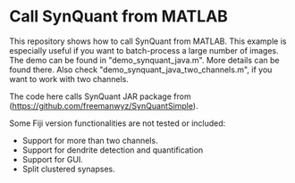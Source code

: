 # Call SynQuant from MATLAB
This repository shows how to call SynQuant from MATLAB. 
This example is especially useful if you want to batch-process a large number of images.
The demo can be found in "demo_synquant_java.m". More details can be found there.
Also check "demo_synquant_java_two_channels.m", if you want to work with two channels.

The code here calls SynQuant JAR package from (https://github.com/freemanwyz/SynQuantSimple).

Some Fiji version functionalities are not tested or included:
- Support for more than two channels.
- Support for dendrite detection and quantification
- Support for GUI.
- Split clustered synapses.
